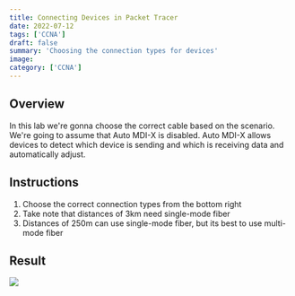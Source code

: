 ```yaml
---
title: Connecting Devices in Packet Tracer
date: 2022-07-12
tags: ['CCNA']
draft: false
summary: 'Choosing the connection types for devices'
image:
category: ['CCNA']
---
```


## Overview

In this lab we're gonna choose the correct cable based on the scenario. We're going to assume that Auto MDI-X is disabled.
Auto MDI-X allows devices to detect which device is sending and which is receiving data and automatically adjust.

## Instructions

1. Choose the correct connection types from the bottom right
2. Take note that distances of 3km need single-mode fiber
3. Distances of 250m can use single-mode fiber, but its best to use multi-mode fiber

## Result

![](https://bui.blob.core.windows.net/labs/Lab_2022_07_12_11_20.webp)
